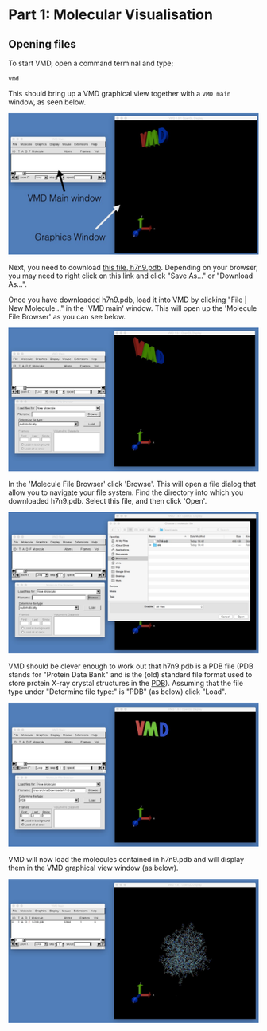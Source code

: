 # Part 1: Molecular Visualisation
## Opening files

To start VMD, open a command terminal and type;

```
vmd
```

This should bring up a VMD graphical view together with a `VMD main` window, as seen below.

![Image of VMD loaded](vmd_start.jpg)

Next, you need to download [this file, h7n9.pdb](https://raw.githubusercontent.com/chryswoods/python_for_bio/master/dynamics/visualisation/h7n9.pdb). Depending on your browser, you may need to right click on this link and click "Save As..." or "Download As...".

Once you have downloaded h7n9.pdb, load it into VMD by clicking "File | New Molecule..." in the 'VMD main' window. This will open up the 'Molecule File Browser' as you can see below.

![Image of VMD molecule browser](vmd_open.jpg)

In the 'Molecule File Browser' click 'Browse'. This will open a file dialog that allow you to navigate your file system. Find the directory into which you downloaded h7n9.pdb. Select this file, and then click 'Open'.

![Image of choosing a file to open](vmd_pick_file.jpg)

VMD should be clever enough to work out that h7n9.pdb is a PDB file (PDB stands for "Protein Data Bank" and is the (old) standard file format used to store protein X-ray crystal structures in the [PDB](http://pdb.org/pdb/home/home.do)). Assuming that the file type under "Determine file type:" is "PDB" (as below) click "Load".

![Image of file already chosen to open](vmd_open_file.jpg)

VMD will now load the molecules contained in h7n9.pdb and will display them in the VMD graphical view window (as below).

![Image of file immediately after opening](vmd_loaded_molecule.jpg)
